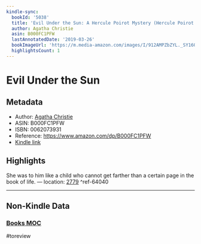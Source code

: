 ```yaml
---
kindle-sync:
  bookId: '5038'
  title: 'Evil Under the Sun: A Hercule Poirot Mystery (Hercule Poirot series Book 23)'
  author: Agatha Christie
  asin: B000FC1PFW
  lastAnnotatedDate: '2019-03-26'
  bookImageUrl: 'https://m.media-amazon.com/images/I/912AMPZbZYL._SY160.jpg'
  highlightsCount: 1
---
```

# Evil Under the Sun
## Metadata
* Author: [Agatha Christie](https://www.amazon.comundefined)
* ASIN: B000FC1PFW
* ISBN: 0062073931
* Reference: https://www.amazon.com/dp/B000FC1PFW
* [Kindle link](kindle://book?action=open&asin=B000FC1PFW)

## Highlights
She was to him like a child who cannot get farther than a certain page in the book of life. — location: [2779](kindle://book?action=open&asin=B000FC1PFW&location=2779) ^ref-64040

---
## Non-Kindle Data
### [Books MOC](Books%20MOC.md)
#toreview
